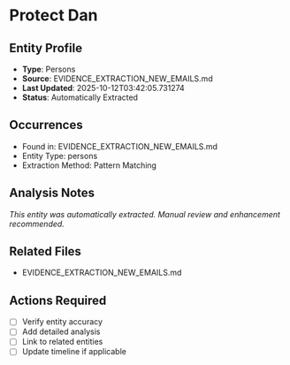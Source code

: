# Protect Dan

## Entity Profile
- **Type**: Persons
- **Source**: EVIDENCE_EXTRACTION_NEW_EMAILS.md
- **Last Updated**: 2025-10-12T03:42:05.731274
- **Status**: Automatically Extracted

## Occurrences
- Found in: EVIDENCE_EXTRACTION_NEW_EMAILS.md
- Entity Type: persons
- Extraction Method: Pattern Matching

## Analysis Notes
*This entity was automatically extracted. Manual review and enhancement recommended.*

## Related Files
- EVIDENCE_EXTRACTION_NEW_EMAILS.md

## Actions Required
- [ ] Verify entity accuracy
- [ ] Add detailed analysis
- [ ] Link to related entities
- [ ] Update timeline if applicable
